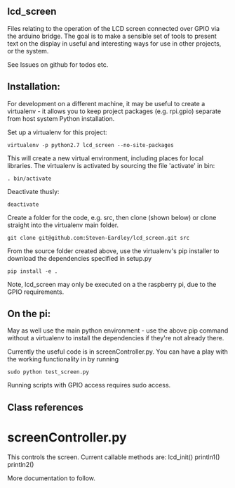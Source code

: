 ## lcd_screen

Files relating to the operation of the LCD screen connected over GPIO via the arduino bridge.
The goal is to make a sensible set of tools to present text on the display in useful and interesting ways for use in other projects, or the system.

See Issues on github for todos etc.

## Installation:

For development on a different machine, it may be useful to create a virtualenv - it allows you to keep project packages (e.g. rpi.gpio) separate from host system Python installation.

Set up a virtualenv for this project:

	virtualenv -p python2.7 lcd_screen --no-site-packages

This will create a new virtual environment, including places for local libraries. The virtualenv is activated by sourcing the file 'activate' in bin:

	. bin/activate

Deactivate thusly:

	deactivate

Create a folder for the code, e.g. src, then clone (shown below) or clone straight into the virtualenv main folder.

	git clone git@github.com:Steven-Eardley/lcd_screen.git src

From the source folder created above, use the virtualenv's pip installer to download the dependencies specified in setup.py

	pip install -e .

Note, lcd_screen may only be executed on a the raspberry pi, due to the GPIO requirements.

## On the pi:

May as well use the main python environment - use the above pip command without a virtualenv to install the dependencies if they're not already there.

Currently the useful code is in screenController.py. You can have a play with the working functionality in by running

	sudo python test_screen.py

Running scripts with GPIO access requires sudo access.

## Class references

# screenController.py

This controls the screen. Current callable methods are:
	lcd_init()
	println1()
	println2()

More documentation to follow.
